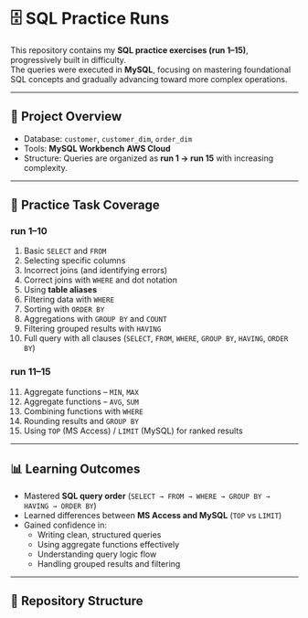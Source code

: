 # 🗄️ SQL Practice Runs

This repository contains my **SQL practice exercises (run 1–15)**, progressively built in difficulty.  
The queries were executed in **MySQL**, focusing on mastering foundational SQL concepts and gradually advancing toward more complex operations.

---

## 📌 Project Overview
- Database: `customer`, `customer_dim`, `order_dim`
- Tools: **MySQL Workbench** **AWS Cloud**
- Structure: Queries are organized as **run 1 → run 15** with increasing complexity.

---

## 🧩 Practice Task Coverage

### **run 1–10**
1. Basic `SELECT` and `FROM`
2. Selecting specific columns
3. Incorrect joins (and identifying errors)
4. Correct joins with `WHERE` and dot notation
5. Using **table aliases**
6. Filtering data with `WHERE`
7. Sorting with `ORDER BY`
8. Aggregations with `GROUP BY` and `COUNT`
9. Filtering grouped results with `HAVING`
10. Full query with all clauses (`SELECT`, `FROM`, `WHERE`, `GROUP BY`, `HAVING`, `ORDER BY`)

### **run 11–15**
11. Aggregate functions – `MIN`, `MAX`
12. Aggregate functions – `AVG`, `SUM`
13. Combining functions with `WHERE`
14. Rounding results and `GROUP BY`
15. Using `TOP` (MS Access) / `LIMIT` (MySQL) for ranked results

---

## 📊 Learning Outcomes
- Mastered **SQL query order** (`SELECT → FROM → WHERE → GROUP BY → HAVING → ORDER BY`)
- Learned differences between **MS Access and MySQL** (`TOP` vs `LIMIT`)
- Gained confidence in:
  - Writing clean, structured queries
  - Using aggregate functions effectively
  - Understanding query logic flow
  - Handling grouped results and filtering

---

## 📂 Repository Structure
